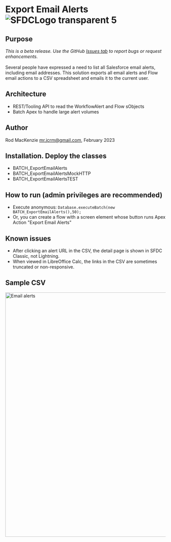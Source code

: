 # Export Email Alerts ![SFDCLogo transparent 5](https://user-images.githubusercontent.com/16543260/233790754-3b0b4cd8-e4fb-4b15-9f15-a4427f7feac7.png)

## Purpose
*This is a beta release. Use the GitHub [Issues tab](https://github.com/50471736/Export_Email_Alerts/issues) to report bugs or request enhancements.*
<br><br>Several people have expressed a need to list all Salesforce email alerts, including email addresses. This solution exports all email alerts and Flow email actions to a CSV spreadsheet and emails it to the current user.
## Architecture
- REST/Tooling API to read the WorkflowAlert and Flow sObjects
- Batch Apex to handle large alert volumes
## Author
Rod MacKenzie mr.jcrm@gmail.com, February 2023
## Installation. Deploy the classes
- BATCH_ExportEmailAlerts
- BATCH_ExportEmailAlertsMockHTTP
- BATCH_ExportEmailAlertsTEST
## How to run (admin privileges are recommended)
- Execute anonymous: ```Database.executeBatch(new BATCH_ExportEmailAlerts(),50);```
- Or, you can create a flow with a screen element whose button runs Apex Action "Export Email Alerts"
## Known issues
- After clicking an alert URL in the CSV, the detail page is shown in SFDC Classic, not Lightning.
- When viewed in LibreOffice Calc, the links in the CSV are sometimes truncated or non-responsive.
## Sample CSV
<img width="769" alt="Email alerts" src="https://user-images.githubusercontent.com/16543260/233796850-b12af254-c27e-4de3-ba76-dd4aa726b339.png">
